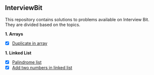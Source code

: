 ## InterviewBit
This repository contains solutions to problems available on Interview Bit. They are divided based on the topics.

**1. Arrays**
- [X] [Duplicate in array](../master/src/com/deepak/interviewbit/Arrays/DuplicateInArray.java)

**1. Linked List**
- [X] [Palindrome list](../master/src/com/deepak/interviewbit/LinkedList/PalindromeList.java)
- [X] [Add two numbers in linked list](../master/src/com/deepak/interviewbit/LinkedList/AddTwoNumbers.java)
